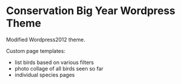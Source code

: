 Conservation Big Year Wordpress Theme
=====================================

Modified Wordpress2012 theme.

Custom page templates:
* list birds based on various filters
* photo collage of all birds seen so far
* individual species pages
